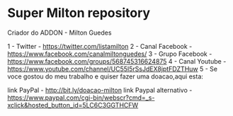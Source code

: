 Super Milton repository
=========================

Criador do ADDON - Milton Guedes

1 - Twitter - https://twitter.com/listamilton
2 - Canal Facebook - https://www.facebook.com/canalmiltonguedes/ 
3 - Grupo Facebook - https://www.facebook.com/groups/568745316624875 
4 - Canal Youtube - https://www.youtube.com/channel/UC55I5rSsJdEX8jptFDZTHuw
5 - Se voce gostou do meu trabalho e quiser fazer uma doacao,aqui esta:

link PayPal - http://bit.ly/doacao-milton 
link Paypal alternativo - https://www.paypal.com/cgi-bin/webscr?cmd=_s-xclick&hosted_button_id=5LC6C3GGTHCFW
